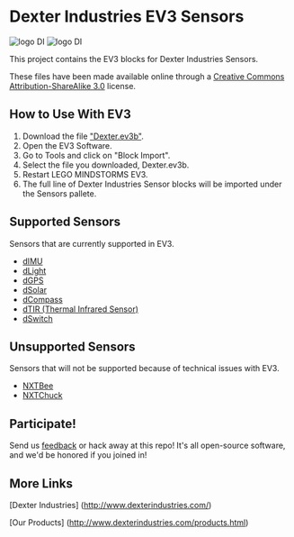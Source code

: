 Dexter Industries EV3 Sensors
=====
![logo DI](https://github.com/DexterInd/EV3_Dexter_Industries_Sensors/raw/master/Dev%20Tools/DILogo-125.jpg "Dexter Industries Logo")
![logo DI](https://github.com/DexterInd/EV3_Dexter_Industries_Sensors/raw/master/Dev%20Tools/ev3_logo.png "Dexter Industries Logo")

This project contains the EV3 blocks for Dexter Industries Sensors.

These files have been made available online through a [Creative Commons Attribution-ShareAlike 3.0](http://creativecommons.org/licenses/by-sa/3.0/) license.

## How to Use With EV3

1.  Download the file ["Dexter.ev3b"](https://github.com/DexterInd/EV3_Dexter_Industries_Sensors/raw/master/Dexter.ev3b).
2.  Open the EV3 Software.
3.  Go to Tools and click on "Block Import".
4.  Select the file you downloaded, Dexter.ev3b.
5.  Restart LEGO MINDSTORMS EV3.
6.  The full line of Dexter Industries Sensor blocks will be imported under the Sensors pallete.

## Supported Sensors
Sensors that are currently supported in EV3.
* [dIMU](http://www.dexterindustries.com/dIMU.html)
* [dLight](http://www.dexterindustries.com/dLight.html)
* [dGPS](http://www.dexterindustries.com/dGPS.html)
* [dSolar](http://www.dexterindustries.com/Products-dSolar.html)
* [dCompass](http://www.dexterindustries.com/dCompass.html)
* [dTIR (Thermal Infrared Sensor)](http://www.dexterindustries.com/TIR_Sensor.html)
* [dSwitch](http://www.dexterindustries.com/Products-dSwitch.html)

## Unsupported Sensors
Sensors that will not be supported because of technical issues with EV3.
* [NXTBee](http://www.dexterindustries.com/NXTBee.html)
* [NXTChuck](http://www.dexterindustries.com/NXTChuck.html)

## Participate!
Send us [feedback](http://www.dexterindustries.com/contact.html) or hack away at this repo!  It's all open-source software, and we'd be honored if you joined in!

## More Links

[Dexter Industries] (http://www.dexterindustries.com/)

[Our Products] (http://www.dexterindustries.com/products.html)
